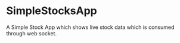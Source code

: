 # SimpleStocksApp
A Simple Stock App which shows live stock data which is consumed through web socket.
